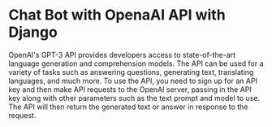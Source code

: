 # Chat Bot with OpenaAI API with Django

OpenAI's GPT-3 API provides developers access to state-of-the-art language generation and comprehension models. The API can be used for a variety of tasks such as answering questions, generating text, translating languages, and much more. To use the API, you need to sign up for an API key and then make API requests to the OpenAI server, passing in the API key along with other parameters such as the text prompt and model to use. The API will then return the generated text or answer in response to the request.

